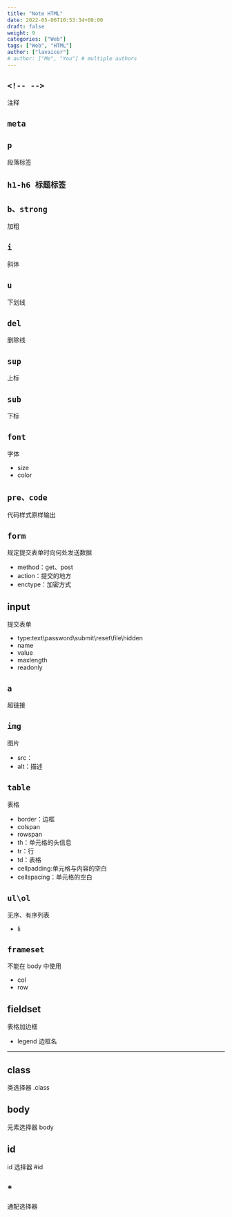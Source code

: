 ```yaml
---
title: "Note HTML"
date: 2022-05-06T10:53:34+08:00
draft: false
weight: 9
categories: ["Web"]
tags: ["Web", "HTML"]
author: ["lavaicer"]
# author: ["Me", "You"] # multiple authors
---
```


## `<!-- -->`

注释

## `meta`

## `p`

段落标签

## `h1-h6 标题标签`

## `b、strong`

加粗

## `i`

斜体

## `u`

下划线

## `del`

删除线

## `sup`

上标

## `sub`

下标

## `font`

字体

- size
- color

## `pre、code`

代码样式原样输出

## `form`

规定提交表单时向何处发送数据

- method：get、post
- action：提交的地方
- enctype：加密方式

## input

提交表单

- type:text\password\submit\reset\file\hidden
- name
- value
- maxlength
- readonly

## `a`

超链接

## `img`

图片

- src：
- alt：描述

## `table`

表格

- border：边框
- colspan
- rowspan
- th：单元格的头信息
- tr：行
- td：表格
- cellpadding:单元格与内容的空白
- cellspacing：单元格的空白

## `ul\ol`

无序、有序列表

- li

## `frameset`

不能在 body 中使用

- col
- row

## fieldset

表格加边框

- legend 边框名

---

## class

类选择器
.class

## body

元素选择器
body

## id

id 选择器
#id

## \*

通配选择器
